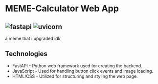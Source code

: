 # MEME-Calculator Web App
![fastapi](https://img.shields.io/badge/fastapi-0.110.0-blue)
![uvicorn](https://img.shields.io/badge/uvicorn-0.29.0-blue)
---
a meme that i upgraded idk

## Technologies

- FastAPI - Python web framework used for creating the backend.
- JavaScript - Used for handling button click events and image loading.
- HTML/CSS - Utilized for structuring and styling the web page.
